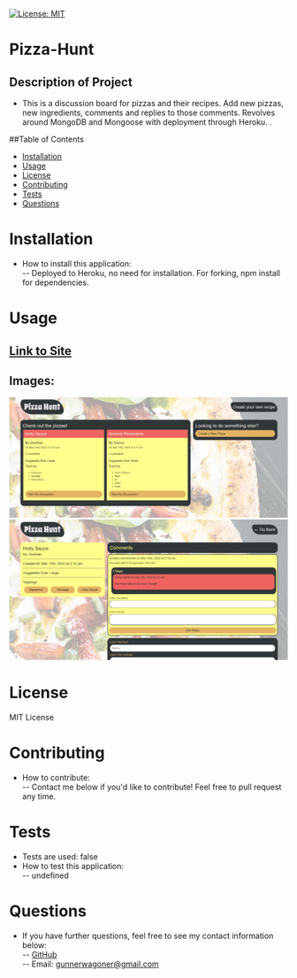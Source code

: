 [![License: MIT](https://img.shields.io/badge/License-MIT-yellow.svg)](https://opensource.org/licenses/MIT)

# Pizza-Hunt

## Description of Project

- This is a discussion board for pizzas and their recipes. Add new pizzas, new ingredients, comments and replies to those comments. Revolves around MongoDB and Mongoose with deployment through Heroku. .

##Table of Contents

- [Installation](#Installation)
- [Usage](#Usage)
- [License](#License)
- [Contributing](#Contributing)
- [Tests](#Tests)
- [Questions](#Questions)

# Installation

- How to install this application:  
  -- Deployed to Heroku, no need for installation. For forking, npm install for dependencies.

# Usage

## [Link to Site](https://stormy-fjord-12335.herokuapp.com/)

## Images:

![Homepage](/public/assets/images/homepage.png)
![Single Pizza](/public/assets/images/single-pizza.png)

# License

MIT License

# Contributing

- How to contribute:  
  -- Contact me below if you'd like to contribute! Feel free to pull request any time.

# Tests

- Tests are used: false
- How to test this application:  
  -- undefined

# Questions

- If you have further questions, feel free to see my contact information below:  
  -- [GitHub](https://github.com/GunnySensei)  
  -- Email: gunnerwagoner@gmail.com
